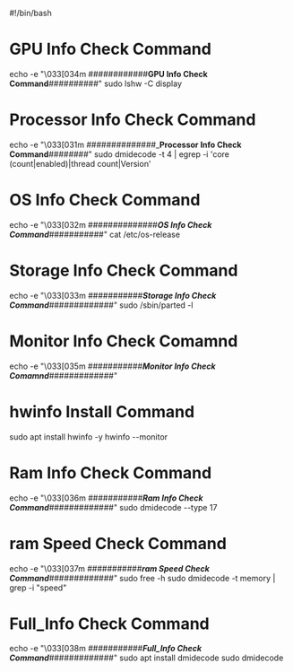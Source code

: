 #!/bin/bash 

# GPU Info Check Command 
echo -e "\033[034m ############________GPU Info Check Command________##########"
sudo lshw -C display 

# Processor Info Check Command 
echo -e "\033[031m ##############_______Processor Info Check Command______########"
sudo dmidecode -t 4 | egrep -i 'core (count|enabled)|thread count|Version' 

# OS Info Check Command 
echo -e "\033[032m ##############_________OS Info Check Command_________###########"
cat /etc/os-release 


# Storage Info Check Command 
echo -e "\033[033m ###########_____________Storage Info Check Command_____________#############"
sudo /sbin/parted -l 

# Monitor Info Check Comamnd 
echo -e "\033[035m ###########_____________Monitor Info Check Comamnd_____________#############"
# hwinfo Install Command
sudo apt install hwinfo -y 
hwinfo --monitor 

# Ram Info Check Command 
echo -e "\033[036m ###########_____________Ram Info Check Command_____________#############"
sudo dmidecode --type 17 


# ram Speed Check Command 
echo -e "\033[037m ###########_____________ram Speed Check Command_____________#############"
sudo free -h 
sudo dmidecode -t memory | grep -i "speed" 

# Full_Info Check Command 
echo -e "\033[038m ###########_____________Full_Info Check Command_____________#############"
sudo apt install dmidecode 
sudo dmidecode 




